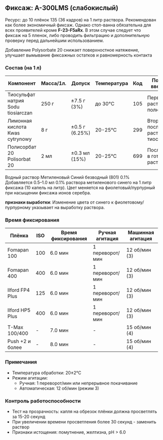 
## Фиксаж: A-300LMS (слабокислый)

Ресурс: до 10 плёнок 135 (36 кадров) на 1 литр раствора.
Рекомендован как более экономичный фиксаж. Однако стоп-ванна обязательна для всех проявителей кроме **F-23-F5aRx**. 
В этом случае следует что фиксаж на 5 пленок, либо проводить фильтрацию и дополнительную проверку перед дальнейшим использованием.

Добавление Polysorbate 20 снижает поверхностное натяжение, улучшает вымывание фиксажных остатков и равномерность контакта

### Состав  (на 1 л)

| Компонент                                | Масса/1л. | Допуск              | Температура | Код | Порядок введения                          |
|------------------------------------------|-----------|---------------------|-------------|-----|-------------------------------------------|
| Тиосульфат натрия<br/>Sodu tiosiarczan   | 250 г     | ±7.5 г (3%)         | до 30°C     | 105 | Первый, растворить полностью              |
| Лимонная кислота<br/>Kwas cytrynowy      | 8 г       | ±0.5 г (6.25%)      | 20-25°C     | 299 | Второй, после растворения тиосульфата     |
| Полисорбат 20<br/>Polisorbat 20          | 2 мл      | ±0.3 мл (15%)       | 20-25°C     | 699 | Последним в готовый раствор               |


Водный раствор Метиленовый Синий безводный (801) 0.1% 
Добавляется 0.5–1.0 мл 0.1% раствора метиленового синего на 1 литр фиксажа (10 капель на литр).
Цвет меняется на фиолетовый/пурпурный при насыщении фиксажа ионов серебра.

**признаки выработки**: Изменение цвета от синего к фиолетовому/пурпурному указывает на выработку раствора.

### Время фиксирования

| Плёнка          | ISO | Время фиксирования | Ручная агитация  | Машинная агитация |
|-----------------|-----|--------------------|------------------|-------------------|
| Fomapan 100     | 100 | 6.0 мин            | 1 переворот/мин  | 12 об/мин (3)    |
| Fomapan 400     | 400 | 6.0 мин            | 1 переворот/мин  | 12 об/мин (3)    |
| Ilford FP4 Plus | 125 | 6.0 мин            | 1 переворот/мин  | 12 об/мин (3)    |
| Ilford HP5 Plus | 400 | 6.0 мин            | 1 переворот/мин  | 12 об/мин (3)    |
| T-Max 100/400   | -   | 7.0 мин            | -               | 15 об/мин (4)    |
| Push +2 и более | -   | 8.0 мин            | -               | 15 об/мин (4)    |

### Примечания
- Температура обработки: 20±2°C
- Режим агитации:
  - Ручная: 1 переворот/мин или непрерывное покачивание
  - Автоматическая: 12 об/мин (режим 3)

### Контроль работоспособности
- Тест на прозрачность: капля на обрезок плёнки должна просветлять за 15-20 секунд
- При увеличении времени просветления более 30 секунд - заменить раствор
- Признаки истощения: помутнение, желтизна, pH > 6.0

